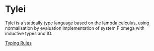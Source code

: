 # Tylei
Tylei is a statically type language based on the lambda calculus, using normalisation by evaluation implementation of system F omega with inductive types and IO.

[Typing Rules](TypingRules.pdf)
